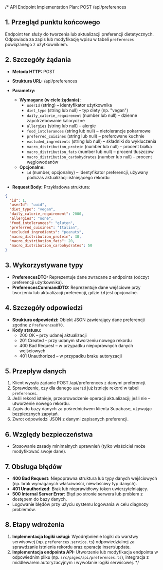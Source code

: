 /*
API Endpoint Implementation Plan: POST /api/preferences

## 1. Przegląd punktu końcowego
Endpoint ten służy do tworzenia lub aktualizacji preferencji dietetycznych. Odpowiada za zapis lub modyfikację wpisu w tabeli `preferences` powiązanego z użytkownikiem. 

## 2. Szczegóły żądania
- **Metoda HTTP:** POST
- **Struktura URL:** /api/preferences
- **Parametry:**
  - **Wymagane (w ciele żądania):**
    - `userId` (string) – identyfikator użytkownika 
    - `diet_type` (string lub null) – typ diety (np. "vegan")
    - `daily_calorie_requirement` (number lub null) – dzienne zapotrzebowanie kaloryczne
    - `allergies` (string lub null) – alergie
    - `food_intolerances` (string lub null) – nietolerancje pokarmowe
    - `preferred_cuisines` (string lub null) – preferowane kuchnie
    - `excluded_ingredients` (string lub null) – składniki do wykluczenia
    - `macro_distribution_protein` (number lub null) – procent białka
    - `macro_distribution_fats` (number lub null) – procent tłuszczów
    - `macro_distribution_carbohydrates` (number lub null) – procent węglowodanów
  - **Opcjonalne:**
    - `id` (number, opcjonalny) – identyfikator preferencji, używany podczas aktualizacji istniejącego rekordu

- **Request Body:** Przykładowa struktura:
```json
{
  "id": 1,
  "userId": "uuid",
  "diet_type": "vegan",
  "daily_calorie_requirement": 2000,
  "allergies": "none",
  "food_intolerances": "gluten",
  "preferred_cuisines": "Italian",
  "excluded_ingredients": "peanuts",
  "macro_distribution_protein": 30,
  "macro_distribution_fats": 20,
  "macro_distribution_carbohydrates": 50
}
```

## 3. Wykorzystywane typy
- **PreferencesDTO:** Reprezentuje dane zwracane z endpointa (odczyt preferencji użytkownika).
- **PreferencesCommandDTO:** Reprezentuje dane wejściowe przy tworzeniu lub aktualizacji preferencji, gdzie `id` jest opcjonalne.

## 4. Szczegóły odpowiedzi
- **Struktura odpowiedzi:** Obiekt JSON zawierający dane preferencji zgodne z `PreferencesDTO`.
- **Kody statusu:**
  - 200 OK – przy udanej aktualizacji
  - 201 Created – przy udanym stworzeniu nowego rekordu
  - 400 Bad Request – w przypadku niepoprawnych danych wejściowych
  - 401 Unauthorized – w przypadku braku autoryzacji

## 5. Przepływ danych
1. Klient wysyła żądanie POST /api/preferences z danymi preferencji.
2. Sprawdzenie, czy dla danego `userId` już istnieje rekord w tabeli `preferences`.
3. Jeśli rekord istnieje, przeprowadzenie operacji aktualizacji; jeśli nie – utworzenie nowego rekordu.
4. Zapis do bazy danych za pośrednictwem klienta Supabase, używając bezpiecznych zapytań.
5. Zwrot odpowiedzi JSON z danymi zapisanych preferencji.

## 6. Względy bezpieczeństwa
- Stosowanie zasady minimalnych uprawnień (tylko właściciel może modyfikować swoje dane).

## 7. Obsługa błędów
- **400 Bad Request:** Niepoprawna struktura lub typy danych wejściowych (np. brak wymaganych właściwości, niewłaściwy typ danych).
- **401 Unauthorized:** Brak lub nieprawidłowy token uwierzytelniający.
- **500 Internal Server Error:** Błąd po stronie serwera lub problem z dostępem do bazy danych.
- Logowanie błędów przy użyciu systemu logowania w celu diagnozy problemów.

## 8. Etapy wdrożenia
1. **Implementacja logiki usługi:** Wyodrębnienie logiki do warstwy serwisowej (np. `preferences.service.ts`) odpowiedzialnej za sprawdzanie istnienia rekordu oraz operacje insert/update.
2. **Implementacja endpointa API:** Utworzenie lub modyfikacja endpointa w odpowiednim pliku (np. `src/pages/api/preferences.ts`), integracja z middlewarem autoryzacyjnym i wywołanie logiki serwisowej.
*/ 